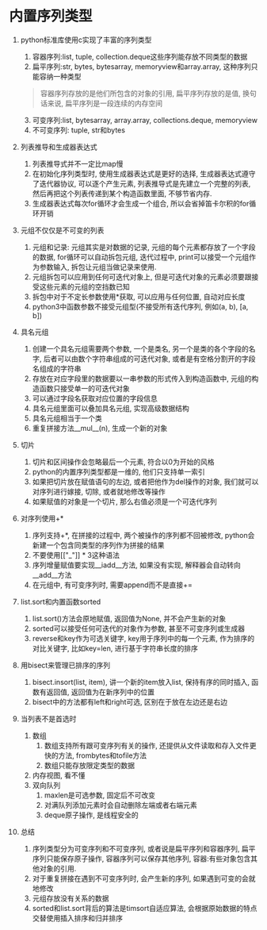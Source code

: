 # 内置序列类型
1. python标准库使用c实现了丰富的序列类型
   1. 容器序列:list, tuple, collection.deque这些序列能存放不同类型的数据
   2. 扁平序列:str, bytes, bytesarray, memoryview和array.array, 这种序列只能容纳一种类型
   > 容器序列存放的是他们所包含的对象的引用, 扁平序列存放的是值, 换句话来说, 扁平序列是一段连续的内存空间
   3. 可变序列:list, bytesarray, array.array, collections.deque, memoryview
   4. 不可变序列: tuple, str和bytes
2. 列表推导和生成器表达式
   1. 列表推导式并不一定比map慢
   2. 在初始化序列类型时, 使用生成器表达式是更好的选择, 生成器表达式遵守了迭代器协议, 可以逐个产生元素, 列表推导式是先建立一个完整的列表, 然后再把这个列表传递到某个构造函数里面, 不够节省内存.
   3. 生成器表达式每次for循环才会生成一个组合, 所以会省掉笛卡尔积的for循环开销

3. 元组不仅仅是不可变的列表
   1. 元组和记录: 元组其实是对数据的记录, 元组的每个元素都存放了一个字段的数据, for循环可以自动拆包元组, 迭代过程中, print可以接受一个元组作为参数输入, 拆包让元组当做记录来使用.
   2. 元组拆包可以应用到任何可迭代对象上, 但是可迭代对象的元素必须要跟接受这些元素的元组的空挡数已知 
   3. 拆包中对于不定长参数使用*获取, 可以应用与任何位置, 自动对应长度
   4. python3中函数参数不接受元组型(不接受所有迭代序列, 例如(a, b), [a, b])
4. 具名元组
   1. 创建一个具名元组需要两个参数, 一个是类名, 另一个是类的各个字段的名字, 后者可以由数个字符串组成的可迭代对象, 或者是有空格分割开的字段名组成的字符串
   2. 存放在对应字段里的数据要以一串参数的形式传入到构造函数中, 元组的构造函数只接受单一的可迭代对象
   3. 可以通过字段名获取对应位置的字段信息
   4. 具名元组里面可以叠加具名元组, 实现高级数据结构
   5. 具名元组相当于一个类
   6. 重复拼接方法__mul__(n), 生成一个新的对象

5. 切片
   1. 切片和区间操作会忽略最后一个元素, 符合以0为开始的风格
   2. python的内置序列类型都是一维的, 他们只支持单一索引
   3. 如果把切片放在赋值语句的左边, 或者把他作为del操作的对象, 我们就可以对序列进行嫁接, 切除, 或者就地修改等操作
   4. 如果赋值的对象是一个切片, 那么右值必须是一个可迭代序列
6. 对序列使用+*
   1. 序列支持+*, 在拼接的过程中, 两个被操作的序列都不回被修改, python会新建一个包含同类型的序列作为拼接的结果
   2. 不要使用[["_"]] * 3这种语法
   3. 序列增量赋值要实现__iadd__方法, 如果没有实现, 解释器会自动转向__add__方法
   4. 在元组中, 有可变序列时, 需要append而不是直接+=
7. list.sort和内置函数sorted
   1. list.sort()方法会原地赋值, 返回值为None, 并不会产生新的对象
   2. sorted可以接受任何可迭代的对象作为参数, 甚至不可变序列或生成器
   3. reverse和key作为可选关键字, key用于序列中的每一个元素, 作为排序的对比关键字, 比如key=len, 进行基于字符串长度的排序
8. 用bisect来管理已排序的序列
   1. bisect.insort(list, item), 讲一个新的item放入list, 保持有序的同时插入, 函数有返回值, 返回值为在新序列中的位置
   2. bisect中的方法都有left和right可选, 区别在于放在左边还是右边

9. 当列表不是首选时
   1.  数组
       1.  数组支持所有跟可变序列有关的操作, 还提供从文件读取和存入文件更快的方法, frombytes和tofile方法
       2.  数组只能存放限定类型的数据
   2.  内存视图, 看不懂
   3.  双向队列
       1.  maxlen是可选参数, 固定后不可改变
       2.  对满队列添加元素时会自动删除左端或者右端元素
       3.  deque原子操作, 是线程安全的

10. 总结
    1.  序列类型分为可变序列和不可变序列, 或者说是扁平序列和容器序列, 扁平序列只能保存原子操作, 容器序列可以保存其他序列, 容器:有些对象包含其他对象的引用.
    2.  对于重复拼接在遇到不可变序列时, 会产生新的序列, 如果遇到可变的会就地修改
    3.  元组存放没有关系的数据
    4.  sorted和list.sort背后的算法是timsort自适应算法, 会根据原始数据的特点交替使用插入排序和归并排序